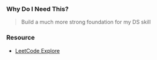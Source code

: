 
### Why Do I Need This?

> Build a much more strong foundation for my DS skill

### Resource

- [LeetCode Explore](https://leetcode.com/explore/learn/)
